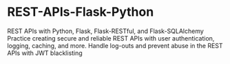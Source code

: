 # REST-APIs-Flask-Python

REST APIs with Python, Flask, Flask-RESTful, and Flask-SQLAlchemy
Practice creating secure and reliable REST APIs with user authentication, logging, caching, and more.
Handle log-outs and prevent abuse in the REST APIs with JWT blacklisting